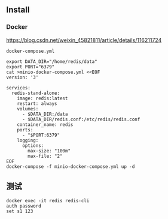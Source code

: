 ## Install
### Docker
https://blog.csdn.net/weixin_45821811/article/details/116211724

`docker-compose.yml`
```shell
export DATA_DIR="/home/redis/data"
export PORT="6379"
cat >minio-docker-compose.yml <<EOF
version: '3'

services:
  redis-stand-alone:
    image: redis:latest
    restart: always
    volumes:
      - $DATA_DIR:/data
      - $DATA_DIR/redis.conf:/etc/redis/redis.conf
    container_name: redis
    ports:
      - "$PORT:6379"
    logging:
      options:
        max-size: "100m"
        max-file: "2"
EOF
docker-compose -f minio-docker-compose.yml up -d
```
## 测试
```shell
docker exec -it redis redis-cli
auth password 
set s1 123
```